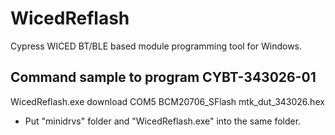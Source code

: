 # WicedReflash
Cypress WICED BT/BLE based module programming tool for Windows.

## Command sample to program CYBT-343026-01
WicedReflash.exe download COM5 BCM20706_SFlash mtk_dut_343026.hex
* Put "minidrvs" folder and "WicedReflash.exe" into the same folder.
